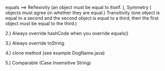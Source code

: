 equals  ==> Reflexivity (an object must be equal to itself. ), Symmetry
 ( objects must agree on whether they are equal.) Transitivity (one object is equal to a second and the second object 
 is equal to a third, then the first object must be equal to the third.)


2.) Always override hashCode when you override equals()

3.) Always override toString

4.) clone method (see example DogName.java)

5.) Comparable (Case Insensitive String)


